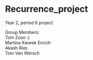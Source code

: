 # Recurrence_project
Year 2, period 6 project

Group Members: 
<br />  Tom Zoon :)
<br />  Martina Kiewek Enrich
<br /> Akash Ries  
Tom Van Wersch


